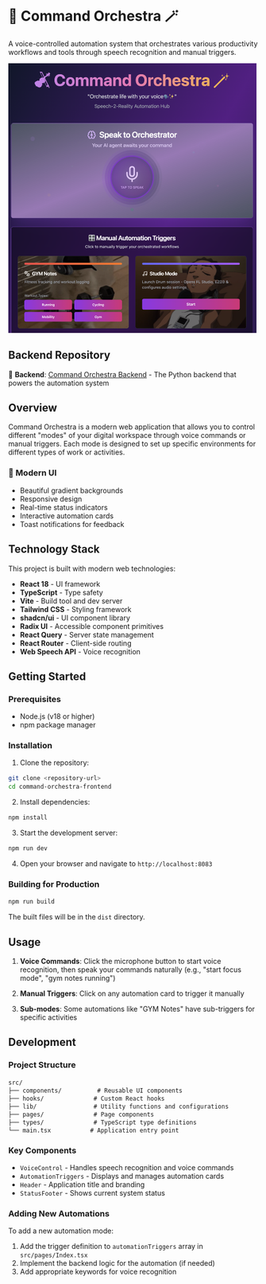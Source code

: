 # 🎻 Command Orchestra 🪄

A voice-controlled automation system that orchestrates various productivity workflows and tools through speech recognition and manual triggers.

<img src="public/assets/images/Frontend-28-5-2025.png" alt="Command Orchestra Frontend Screenshot" width="500">

## Backend Repository

🔗 **Backend**: [Command Orchestra Backend](https://github.com/MiMa6/command-orchestra) - The Python backend that powers the automation system

## Overview

Command Orchestra is a modern web application that allows you to control different "modes" of your digital workspace through voice commands or manual triggers. Each mode is designed to set up specific environments for different types of work or activities.

### 🎨 Modern UI

- Beautiful gradient backgrounds
- Responsive design
- Real-time status indicators
- Interactive automation cards
- Toast notifications for feedback

## Technology Stack

This project is built with modern web technologies:

- **React 18** - UI framework
- **TypeScript** - Type safety
- **Vite** - Build tool and dev server
- **Tailwind CSS** - Styling framework
- **shadcn/ui** - UI component library
- **Radix UI** - Accessible component primitives
- **React Query** - Server state management
- **React Router** - Client-side routing
- **Web Speech API** - Voice recognition

## Getting Started

### Prerequisites

- Node.js (v18 or higher)
- npm package manager

### Installation

1. Clone the repository:

```sh
git clone <repository-url>
cd command-orchestra-frontend
```

2. Install dependencies:

```sh
npm install
```

3. Start the development server:

```sh
npm run dev
```

4. Open your browser and navigate to `http://localhost:8083`

### Building for Production

```sh
npm run build
```

The built files will be in the `dist` directory.

## Usage

1. **Voice Commands**: Click the microphone button to start voice recognition, then speak your commands naturally (e.g., "start focus mode", "gym notes running")

2. **Manual Triggers**: Click on any automation card to trigger it manually

3. **Sub-modes**: Some automations like "GYM Notes" have sub-triggers for specific activities

## Development

### Project Structure

```
src/
├── components/          # Reusable UI components
├── hooks/              # Custom React hooks
├── lib/                # Utility functions and configurations
├── pages/              # Page components
├── types/              # TypeScript type definitions
└── main.tsx           # Application entry point
```

### Key Components

- `VoiceControl` - Handles speech recognition and voice commands
- `AutomationTriggers` - Displays and manages automation cards
- `Header` - Application title and branding
- `StatusFooter` - Shows current system status

### Adding New Automations

To add a new automation mode:

1. Add the trigger definition to `automationTriggers` array in `src/pages/Index.tsx`
2. Implement the backend logic for the automation (if needed)
3. Add appropriate keywords for voice recognition

